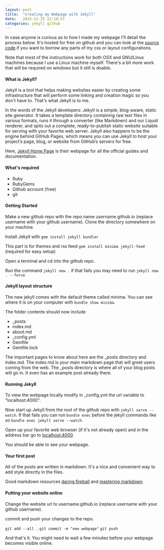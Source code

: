 ```yaml
---
layout: post
title:  "Creating my Webpage with Jekyll"
date:   2015-11-25 22:18:57
categories: jekyll github
---
```


In case anyone is curious as to how I made my webpage I'll detail the process below.  It's hosted for free on github and you can look at the [source code](https://github.com/xksteven/xksteven.github.io) if you want to borrow any parts of my css or layout configurations.

Note that most of the instructions work for both OSX and GNU/Linux machines because I use a Linux machine myself.  There's a bit more work that will be required on windows but it still is doable.

#### What is Jekyll?

Jekyll is a tool that helps making websites easier by creating some infrastructure that will perform some linking and creation magic so you don't have to.  That's what Jekyll is to me.

In the words of the Jekyll developers:
Jekyll is a simple, blog-aware, static site generator. It takes a template directory containing raw text files in various formats, runs it through a converter (like Markdown) and our Liquid renderer, and spits out a complete, ready-to-publish static website suitable for serving with your favorite web server. Jekyll also happens to be the engine behind GitHub Pages, which means you can use Jekyll to host your project’s page, blog, or website from GitHub’s servers for free.

Here, [Jekyll Home Page](https://jekyllrb.com/docs/home/) is their webpage for all the official guides and documentation.

#### What's required

* Ruby
* RubyGems
* Github account (free)
* git

#### Getting Started

Make a new github repo with the repo name username.github.io (replace username with your github username).  Clone the directory somewhere on your machine.  

Install Jekyll with `gem install jekyll bundler`

This part is for themes and rss feed `gem install minima jekyll-feed` (required for easy setup)

Open a terminal and cd into the github repo.

Run the command `jekyll new .` if that fails you may need to run `jekyll new . --force`

#### Jekyll layout structure

The new jekyll comes with the default theme called minima.  You can see where it is on your computer with `bundle show minima`.

The folder contents should now include

* \_posts
* index.md
* about.md
* \_config.yml
* Gemfile
* Gemfile.lock

The important pages to know about here are the \_posts directory and index.md.  The index.md is your main markdown page that will greet users coming from the web.  The \_posts directory is where all of your blog posts will go in.  It even has an example post already there.

#### Running Jekyll

To view the webpage locally modify in \_config.yml the url variable to "localhost:4000".

Now start up Jekyll from the root of the github repo with `jekyll serve --watch`. If that fails you can run `bundle exec` before the jekyll commands
like so `bundle exec jekyll serve --watch`.

Open up your favorite web browser (if it's not already open) and in the address bar go to [localhost:4000](http://localhost:4000).

You should be able to see your webpage.

#### Your first post

All of the posts are written in markdown.  It's a nice and convenient way to add style directly in the files.

Good markdown resources [daring fireball](https://daringfireball.net/projects/markdown/syntax) and [mastering markdown](https://guides.github.com/features/mastering-markdown/).

#### Putting your website online

Change the website url to username.github.io (replace username with your github username).

commit and push your changes to the repo.

`git add --all .`
`git commit -m "new webpage"`
`git push`

And that's it.  You might need to wait a few minutes before your webpage becomes visible online.

